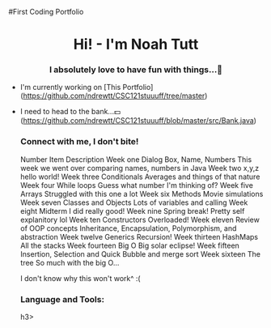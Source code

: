 #First Coding Portfolio
<h1 align="center"> Hi! - I'm Noah Tutt</h1>
<h3 align="center"> I absolutely love to have fun with things...🎈 </h3>


- I'm currently working on [This Portfolio]
  (https://github.com/ndrewtt/CSC121stuuuff/tree/master)
- I need to head to the bank...💵 (https://github.com/ndrewtt/CSC121stuuuff/blob/master/src/Bank.java)


  <h3 align = "left"> Connect with me, I don't bite!</h3>
  <p align = "left>
  Contact me if you want to contribute to my open source code.
  I really like to improve in coding, and it does make me happy. I need to   
  stay more consistent with it
    </p>

    | Number | Item | Description |
    |:------:|:----:|:-----------:|
    | Week one | Dialog Box, Name, Numbers | This week we went over comparing names, numbers in Java |
    |Week two|x,y,z|hello world!|
    |Week three|Conditionals|Averages and things of that nature|
    |Week four|While loops| Guess what number I'm thinking of?|
    |Week five|Arrays| Struggled with this one a lot|
    |Week six|Methods| Movie simulations|
    |Week seven|Classes and Objects| Lots of variables and calling|
    |Week eight|Midterm|I did really good!|
    |Week nine|Spring break!|Pretty self explanitory lol|
    |Week ten|Constructors|Overloaded!|
    |Week eleven|Review of OOP concepts| Inheritance, Encapsulation, Polymorphism, and abstraction|
    |Week twelve|Generics|Recursion!|
    |Week thirteen|HashMaps|All the stacks|
    |Week fourteen|Big O|Big solar eclipse!|
    |Week fifteen|Insertion, Selection and Quick|Bubble and merge sort|
    |Week sixteen|The tree|So much with the big O...|

    I don't know why this won't work^ :(
  

  <h3 align="left"> Language and Tools: </h3>h3>
  <p align = "left>
    <a> </a>
    </p>
  Java and Intelij!
